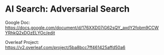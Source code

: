 # AI Search: Adversarial Search
Google Doc: https://docs.google.com/document/d/176XXD07iG62sQY_axdY2fobm9CCWYRhkQ2xDOzELYOc/edit

Overleaf Project: https://v2.overleaf.com/project/5ba8bcc7ff461425affd50a6
